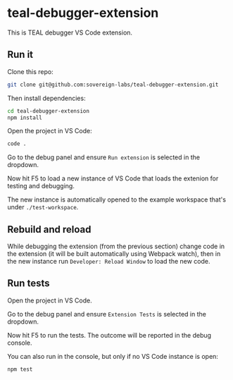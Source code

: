 # teal-debugger-extension

This is TEAL debugger VS Code extension.

## Run it

Clone this repo:

```bash
git clone git@github.com:sovereign-labs/teal-debugger-extension.git
```

Then install dependencies:

```bash
cd teal-debugger-extension
npm install
```

Open the project in VS Code:

```bash
code .
```

Go to the debug panel and ensure `Run extension` is selected in the dropdown.

Now hit F5 to load a new instance of VS Code that loads the extenion for testing and debugging.

The new instance is automatically opened to the example workspace that's under `./test-workspace`.

## Rebuild and reload

While debugging the extension (from the previous section) change code in the extension (it will be built automatically using Webpack watch), then in the new instance run `Developer: Reload Window` to load the new code.


## Run tests

Open the project in VS Code.

Go to the debug panel and ensure `Extension Tests` is selected in the dropdown.

Now hit F5 to run the tests. The outcome will be reported in the debug console.

You can also run in the console, but only if no VS Code instance is open:

```bash
npm test
```